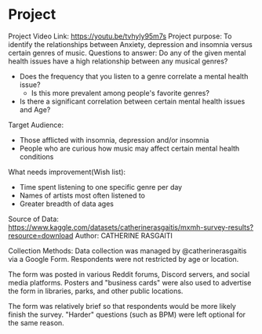 # Project
Project Video Link: https://youtu.be/tvhyly95m7s
Project purpose:
To identify the relationships between Anxiety, depression and insomnia versus certain genres of music.
Questions to answer:
Do any of the given mental health issues have a high relationship between any musical genres?

-   Does the frequency that you listen to a genre correlate a mental health issue?
    - Is this more prevalent among people's favorite genres? 
-   Is there a significant correlation between certain mental health issues and Age?

Target Audience:
- Those afflicted with insomnia, depression and/or insomnia
- People who are curious how music may affect certain mental health conditions

What needs improvement(Wish list):
- Time spent listening to one specific genre per day
- Names of artists most often listened to
- Greater breadth of data ages

Source of Data:
https://www.kaggle.com/datasets/catherinerasgaitis/mxmh-survey-results?resource=download
Author:
CATHERINE RASGAITI

Collection Methods:
Data collection was managed by @catherinerasgaitis via a Google Form. Respondents were not restricted by age or location.

The form was posted in various Reddit forums, Discord servers, and social media platforms. Posters and "business cards" were also used to advertise the form in libraries, parks, and other public locations.

The form was relatively brief so that respondents would be more likely finish the survey. "Harder" questions (such as BPM) were left optional for the same reason.
